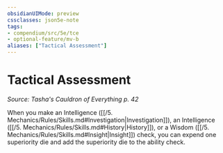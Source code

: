 ```yaml
---
obsidianUIMode: preview
cssclasses: json5e-note
tags:
- compendium/src/5e/tce
- optional-feature/mv-b
aliases: ["Tactical Assessment"]
---
```

# Tactical Assessment
*Source: Tasha's Cauldron of Everything p. 42* 

When you make an Intelligence ([[/5. Mechanics/Rules/Skills.md#Investigation\|Investigation]]), an Intelligence ([[/5. Mechanics/Rules/Skills.md#History\|History]]), or a Wisdom ([[/5. Mechanics/Rules/Skills.md#Insight\|Insight]]) check, you can expend one superiority die and add the superiority die to the ability check.